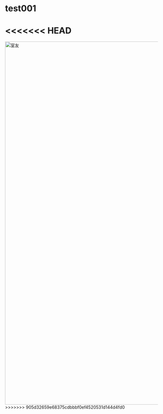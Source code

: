 # test001
<<<<<<< HEAD
=======

<img width="1194" alt="室友" src="https://user-images.githubusercontent.com/105471002/170250483-8cfa0fa2-3deb-49e6-8a3a-f8abd213bbee.png">
>>>>>>> 905d32659e68375cdbbbf0ef4520531d144d4fd0

